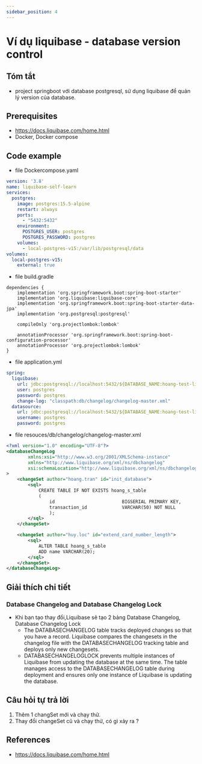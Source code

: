 ```yaml
---
sidebar_position: 4
---
```


# Ví dụ liquibase - database version control 

## Tóm tắt
- project springboot với database postgresql, sử dụng liquibase để quản lý version của database.

## Prerequisites
- https://docs.liquibase.com/home.html
- Docker, Docker compose

## Code example
- file Dockercompose.yaml
```yaml
version: '3.8'
name: liquibase-self-learn
services:
  postgres:
    image: postgres:15.5-alpine
    restart: always
    ports:
      - "5432:5432"
    environment:
      POSTGRES_USER: postgres
      POSTGRES_PASSWORD: postgres
    volumes:
      - local-postgres-v15:/var/lib/postgresql/data
volumes:
  local-postgres-v15:
    external: true
```

- file build.gradle
```
dependencies {
    implementation 'org.springframework.boot:spring-boot-starter'
    implementation 'org.liquibase:liquibase-core'
    implementation 'org.springframework.boot:spring-boot-starter-data-jpa'
    implementation 'org.postgresql:postgresql'

    compileOnly 'org.projectlombok:lombok'

    annotationProcessor 'org.springframework.boot:spring-boot-configuration-processor'
    annotationProcessor 'org.projectlombok:lombok'
}
```

- file application.yml
```yaml
spring:
  liquibase:
    url: jdbc:postgresql://localhost:5432/${DATABASE_NAME:hoang-test-liquibase}
    user: postgres
    password: postgres
    change-log: "classpath:db/changelog/changelog-master.xml"
  datasource:
    url: jdbc:postgresql://localhost:5432/${DATABASE_NAME:hoang-test-liquibase}
    username: postgres
    password: postgres
```

- file resouces/db/changelog/changelog-master.xml
```xml
<?xml version="1.0" encoding="UTF-8"?>
<databaseChangeLog
        xmlns:xsi="http://www.w3.org/2001/XMLSchema-instance"
        xmlns="http://www.liquibase.org/xml/ns/dbchangelog"
        xsi:schemaLocation="http://www.liquibase.org/xml/ns/dbchangelog https://www.liquibase.org/xml/ns/dbchangelog/dbchangelog-4.7.xsd"
>
    <changeSet author="hoang.tran" id="init_database">
        <sql>
            CREATE TABLE IF NOT EXISTS hoang_s_table
            (
                id                         BIGSERIAL PRIMARY KEY,
                transaction_id             VARCHAR(50) NOT NULL
                );
        </sql>
    </changeSet>

    <changeSet author="huy.loc" id="extend_card_number_length">
        <sql>
            ALTER TABLE hoang_s_table
            ADD name VARCHAR(20);
        </sql>
    </changeSet>
</databaseChangeLog>
```
## Giải thích chi tiết

### **Database Changelog and Database Changelog Lock**
- Khi bạn tạo thay đổi,Liquibase sẽ tạo 2 bảng Database Changelog, Database Changelog Lock
  - The DATABASECHANGELOG table tracks deployed changes so that you have a record. Liquibase compares the changesets in the changelog file with the DATABASECHANGELOG tracking table and deploys only new changesets.
  - DATABASECHANGELOGLOCK prevents multiple instances of Liquibase from updating the database at the same time. The table manages access to the DATABASECHANGELOG table during deployment and ensures only one instance of Liquibase is updating the database.

## Câu hỏi tự trả lời
1. Thêm 1 changSet mới và chạy thử.
2. Thay đổi changeSet cũ và chạy thử, có gì xảy ra ?
  
## References
- https://docs.liquibase.com/home.html